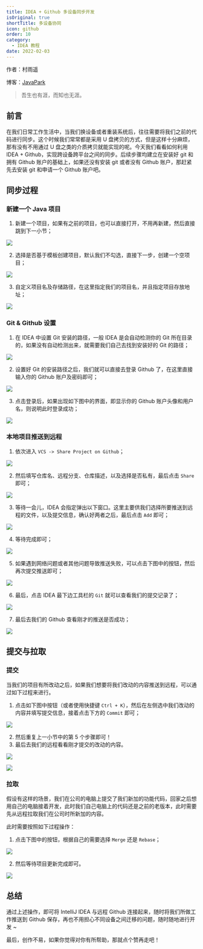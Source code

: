 ```yaml
---
title: IDEA + Github 多设备同步开发
isOriginal: true
shortTitle: 多设备协同
icon: github
order: 10
category:
  - IDEA 教程
date: 2022-02-03
---
```


作者：村雨遥

博客：[JavaPark](https://cunyu1943.github.io/JavaPark)

> 吾生也有涯，而知也无涯。

## 前言

在我们日常工作生活中，当我们换设备或者重装系统后，往往需要将我们之前的代码进行同步。这个时候我们常常都是采用 U 盘拷贝的方式，但是这样十分麻烦，那有没有不用通过 U 盘之类的介质拷贝就能实现的呢。今天我们看看如何利用 IDEA + Github，实现跨设备跨平台之间的同步。后续步骤均建立在安装好 git 和拥有 Github 账户的基础上，如果还没有安装 git 或者没有 Github 账户，那赶紧先去安装 git 和申请一个 Github 账户吧。

## 同步过程

### 新建一个 Java 项目

1.  新建一个项目，如果有之前的项目，也可以直接打开，不用再新建，然后直接跳到下一小节；

![](./assets/20220203-idea-with-github/new-pro.png)

2.  选择是否基于模板创建项目，默认我们不勾选，直接下一步，创建一个空项目；

![](./assets/20220203-idea-with-github/empty-pro.png)

3.  自定义项目名及存储路径，在这里指定我们的项目名，并且指定项目存放地址；

![](./assets/20220203-idea-with-github/pro-name.png)

### Git & Github 设置

1.  在 IDEA 中设置 Git 安装的路径，一般 IDEA 是会自动检测你的 Git 所在目录的，如果没有自动检测出来，就需要我们自己去找到安装好的 Git 的路径；

![](./assets/20220203-idea-with-github/git-path.png)

2.  设置好 Git 的安装路径之后，我们就可以直接去登录 Github 了，在这里直接输入你的 Github 账户及密码即可；

![](./assets/20220203-idea-with-github/github-account.png)

3.  点击登录后，如果出现如下图中的界面，即显示你的 Github 账户头像和用户名，则说明此时登录成功；

![](./assets/20220203-idea-with-github/logined.png)

### 本地项目推送到远程

1.  依次进入 `VCS -> Share Project on Github`；

![](./assets/20220203-idea-with-github/share-github.png)

2.  然后填写仓库名、远程分支、仓库描述，以及选择是否私有，最后点击 `Share` 即可；

![](./assets/20220203-idea-with-github/repo-info.png)

3.  等待一会儿，IDEA 会指定弹出以下窗口。这里主要供我们选择所要推送到远程的文件，以及提交信息，确认好两者之后，最后点击 `Add` 即可；

![](./assets/20220203-idea-with-github/commit-msg.png)

4.  等待完成即可；

![](./assets/20220203-idea-with-github/push.png)

5.  如果遇到网络问题或者其他问题导致推送失败，可以点击下图中的按钮，然后再次提交推送即可；

![](./assets/20220203-idea-with-github/re-push.png)

6.  最后，点击 IDEA 最下边工具栏的 `Git` 就可以查看我们的提交记录了；

![](./assets/20220203-idea-with-github/commit-record.png)

7.  最后去我们的 Github 查看刚才的推送是否成功；

![](./assets/20220203-idea-with-github/github.png)

## 提交与拉取

### 提交

当我们的项目有所改动之后，如果我们想要将我们改动的内容推送到远程，可以通过如下过程来进行。

1.  点击如下图中按钮（或者使用快捷键 `Ctrl + K`），然后在左侧选中我们改动的内容并填写提交信息，接着点击下方的 `Commit` 即可；

![](./assets/20220203-idea-with-github/add.png)

2.  然后重复上一小节中的第 5 个步骤即可！
3.  最后去我们的远程看看刚才提交的改动的内容。

![](./assets/20220203-idea-with-github/change.png)

![](./assets/20220203-idea-with-github/github-repo.png)

### 拉取

假设有这样的场景，我们在公司的电脑上提交了我们新加的功能代码，回家之后想用自己的电脑接着开发，此时我们自己电脑上的代码还是之前的老版本，此时需要先从远程拉取我们在公司时所新加的内容。

此时需要按照如下过程操作：

1.  点击下图中的按钮，根据自己的需要选择 `Merge` 还是 `Rebase`；

![](./assets/20220203-idea-with-github/pull.png)

2.  然后等待项目更新完成即可。

![](./assets/20220203-idea-with-github/update-pro.png)

## 总结

通过上述操作，即可将 IntelliJ IDEA 与远程 Github 连接起来，随时将我们所做工作推送到 Github 保存，再也不用担心不同设备之间迁移的问题，随时随地进行开发 ~

最后，创作不易，如果你觉得对你有所帮助，那就点个赞再走吧！
